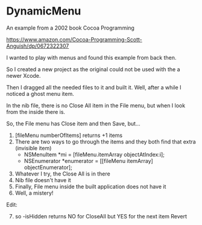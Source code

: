 # DynamicMenu
An example from a 2002 book Cocoa Programming

https://www.amazon.com/Cocoa-Programming-Scott-Anguish/dp/0672322307

I wanted to play with menus and found this example from back then.

So I created a new project as the original could not be used with the a newer Xcode.

Then I dragged all the needed files to it and built it. Well, after a while I noticed a ghost menu item.

In the nib file, there is no Close All item in the File menu, but when I look from the inside there is.

So, the File menu has Close item and then Save, but...

1) [fileMenu numberOfItems] returns +1 items
2) There are two ways to go through the items and they both find that extra (invisible item)
   - NSMenuItem  *mi = [fileMenu.itemArray objectAtIndex:i];
   - NSEnumerator  *enumerator = [[fileMenu itemArray] objectEnumerator];
3) Whatever I try, the Close All is in there
4) Nib file doesn't have it
5) Finally, File menu inside the built application does not have it
6) Well, a mistery!

Edit:

7) so -isHidden returns NO for CloseAll but YES for the next item Revert

